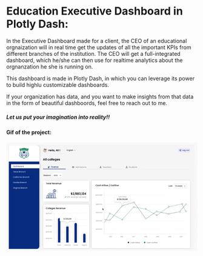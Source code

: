 # Education Executive Dashboard in Plotly Dash:

<p> In the Executive Dashboard made for a client, the CEO of an educational orgnaization will in real time get the updates of all the important KPIs from different branches of the institution. The CEO will get a full-integrated dashboard, which he/she can then use for realtime analytics about the orgnanzation he she is running on. </p>

<p> This dashboard is made in Plotly Dash, in which you can leverage its power to build highlu customizable dashboards. </p>


<p> If your organization has data, and you want to make insights from that data in the form of beautiful dashboords, feel free to reach out to me. </p>


##### Let us put your imagination into reality!!


#### Gif of the project: 

<img src="https://github.com/waleedjmm/Executive-Dashboard-Education/blob/main/Executive_Education_Dashboard.gif" />
